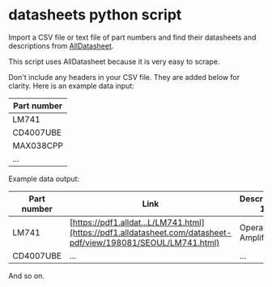 # datasheets python script
Import a CSV file or text file of part numbers and find their datasheets and descriptions from [AllDatasheet](https://www.alldatasheet.com).

This script uses AllDatasheet because it is very easy to scrape.

Don't include any headers in your CSV file. They are added below for clarity. Here is an example data input:

| Part number |
|-------------|
| LM741       |
| CD4007UBE   |
| MAX038CPP   |
| ...         |

Example data output:

| Part number | Link                                                                                                           | Description 1         | Description 2                | Description 3 |
|-------------|----------------------------------------------------------------------------------------------------------------|-----------------------|------------------------------|---------------|
| LM741       | [https://pdf1.alldat...L/LM741.html](https://pdf1.alldatasheet.com/datasheet-pdf/view/198081/SEOUL/LM741.html) | Operational Amplifier | Single Operational Amplifier | ...           |
| CD4007UBE   | ...                                                                                                            | ...                   | ...                          | ...           |

And so on.